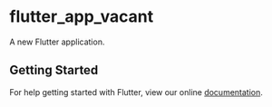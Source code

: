 # flutter_app_vacant

A new Flutter application.

## Getting Started

For help getting started with Flutter, view our online
[documentation](https://flutter.io/).
